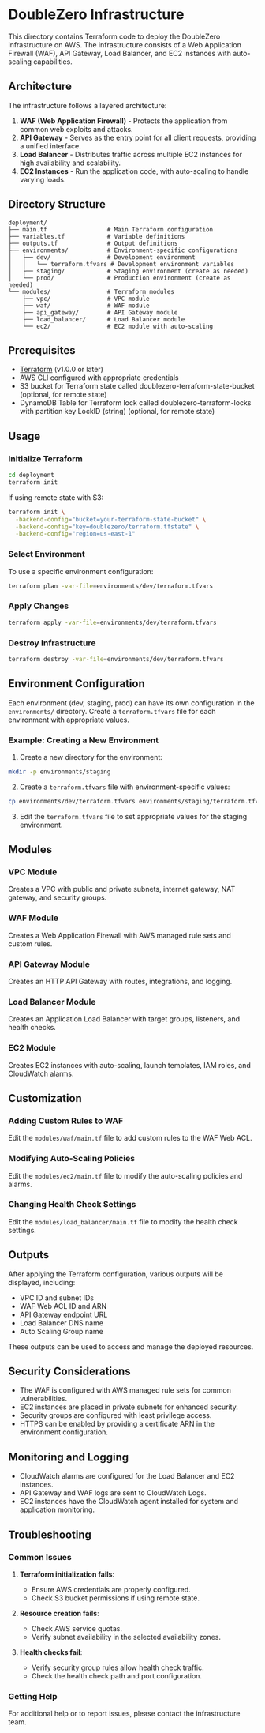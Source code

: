 # DoubleZero Infrastructure

This directory contains Terraform code to deploy the DoubleZero infrastructure on AWS. The infrastructure consists of a Web Application Firewall (WAF), API Gateway, Load Balancer, and EC2 instances with auto-scaling capabilities.

## Architecture

The infrastructure follows a layered architecture:

1. **WAF (Web Application Firewall)** - Protects the application from common web exploits and attacks.
2. **API Gateway** - Serves as the entry point for all client requests, providing a unified interface.
3. **Load Balancer** - Distributes traffic across multiple EC2 instances for high availability and scalability.
4. **EC2 Instances** - Run the application code, with auto-scaling to handle varying loads.

## Directory Structure

```
deployment/
├── main.tf                 # Main Terraform configuration
├── variables.tf            # Variable definitions
├── outputs.tf              # Output definitions
├── environments/           # Environment-specific configurations
│   ├── dev/                # Development environment
│   │   └── terraform.tfvars # Development environment variables
│   ├── staging/            # Staging environment (create as needed)
│   └── prod/               # Production environment (create as needed)
└── modules/                # Terraform modules
    ├── vpc/                # VPC module
    ├── waf/                # WAF module
    ├── api_gateway/        # API Gateway module
    ├── load_balancer/      # Load Balancer module
    └── ec2/                # EC2 module with auto-scaling
```

## Prerequisites

- [Terraform](https://www.terraform.io/downloads.html) (v1.0.0 or later)
- AWS CLI configured with appropriate credentials
- S3 bucket for Terraform state called doublezero-terraform-state-bucket  (optional, for remote state)
- DynamoDB Table for Terraform lock called doublezero-terraform-locks with partition key LockID (string) (optional, for remote state)

## Usage

### Initialize Terraform

```bash
cd deployment
terraform init
```

If using remote state with S3:

```bash
terraform init \
  -backend-config="bucket=your-terraform-state-bucket" \
  -backend-config="key=doublezero/terraform.tfstate" \
  -backend-config="region=us-east-1"
```

### Select Environment

To use a specific environment configuration:

```bash
terraform plan -var-file=environments/dev/terraform.tfvars
```

### Apply Changes

```bash
terraform apply -var-file=environments/dev/terraform.tfvars
```

### Destroy Infrastructure

```bash
terraform destroy -var-file=environments/dev/terraform.tfvars
```

## Environment Configuration

Each environment (dev, staging, prod) can have its own configuration in the `environments/` directory. Create a `terraform.tfvars` file for each environment with appropriate values.

### Example: Creating a New Environment

1. Create a new directory for the environment:

```bash
mkdir -p environments/staging
```

2. Create a `terraform.tfvars` file with environment-specific values:

```bash
cp environments/dev/terraform.tfvars environments/staging/terraform.tfvars
```

3. Edit the `terraform.tfvars` file to set appropriate values for the staging environment.

## Modules

### VPC Module

Creates a VPC with public and private subnets, internet gateway, NAT gateway, and security groups.

### WAF Module

Creates a Web Application Firewall with AWS managed rule sets and custom rules.

### API Gateway Module

Creates an HTTP API Gateway with routes, integrations, and logging.

### Load Balancer Module

Creates an Application Load Balancer with target groups, listeners, and health checks.

### EC2 Module

Creates EC2 instances with auto-scaling, launch templates, IAM roles, and CloudWatch alarms.

## Customization

### Adding Custom Rules to WAF

Edit the `modules/waf/main.tf` file to add custom rules to the WAF Web ACL.

### Modifying Auto-Scaling Policies

Edit the `modules/ec2/main.tf` file to modify the auto-scaling policies and alarms.

### Changing Health Check Settings

Edit the `modules/load_balancer/main.tf` file to modify the health check settings.

## Outputs

After applying the Terraform configuration, various outputs will be displayed, including:

- VPC ID and subnet IDs
- WAF Web ACL ID and ARN
- API Gateway endpoint URL
- Load Balancer DNS name
- Auto Scaling Group name

These outputs can be used to access and manage the deployed resources.

## Security Considerations

- The WAF is configured with AWS managed rule sets for common vulnerabilities.
- EC2 instances are placed in private subnets for enhanced security.
- Security groups are configured with least privilege access.
- HTTPS can be enabled by providing a certificate ARN in the environment configuration.

## Monitoring and Logging

- CloudWatch alarms are configured for the Load Balancer and EC2 instances.
- API Gateway and WAF logs are sent to CloudWatch Logs.
- EC2 instances have the CloudWatch agent installed for system and application monitoring.

## Troubleshooting

### Common Issues

1. **Terraform initialization fails**:
   - Ensure AWS credentials are properly configured.
   - Check S3 bucket permissions if using remote state.

2. **Resource creation fails**:
   - Check AWS service quotas.
   - Verify subnet availability in the selected availability zones.

3. **Health checks fail**:
   - Verify security group rules allow health check traffic.
   - Check the health check path and port configuration.

### Getting Help

For additional help or to report issues, please contact the infrastructure team.